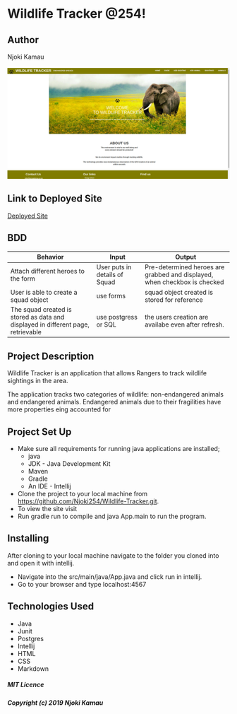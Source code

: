 # Wildlife Tracker @254!

## Author

Njoki Kamau
 
 ![Wildlife Kenya Homepage](./src/main/resources/public/images/homepage2.jpg)
 
 ## Link to Deployed Site
 [Deployed Site](heroika.herokuapp.com/)

 ## BDD
 
|Behavior | Input| Output|   
|---------|------|-------|
|Attach different heroes to the form| User puts in details of Squad| Pre-determined heroes are grabbed and displayed, when checkbox is checked|
|User is able to create a squad object| use forms| squad object created is stored for reference|
|The squad created is stored as data and displayed in different page, retrievable| use postgress or SQL| the users creation are availabe even after refresh.|
 
 ## Project Description
 Wildlife Tracker is an application that allows Rangers to track wildlife sightings in the area.
 
 The application tracks two categories of wildlife: non-endangered animals and endangered animals. 
 Endangered animals due to their fragilities have more properties eing accounted for
 
 ## Project Set Up
 
 - Make sure all requirements for running java applications are installed;
    - java
    - JDK - Java Development Kit
    - Maven
    - Gradle
    - An IDE - Intellij
 - Clone the project to your local machine from https://github.com/Njoki254/Wildlife-Tracker.git.
 - To view the site visit 
 - Run gradle run to compile and java App.main to run the program.
 
 ## Installing
 After cloning to your local machine navigate to the folder you cloned into and open it with intellij.
 
 - Navigate into the src/main/java/App.java and click run in intellij.
 - Go to your browser and type localhost:4567
 ## Technologies Used
 
 - Java
 - Junit
 - Postgres
 - Intellij
 - HTML
-  CSS
- Markdown

##### MIT Licence
#####  Copyright (c) 2019 Njoki Kamau

